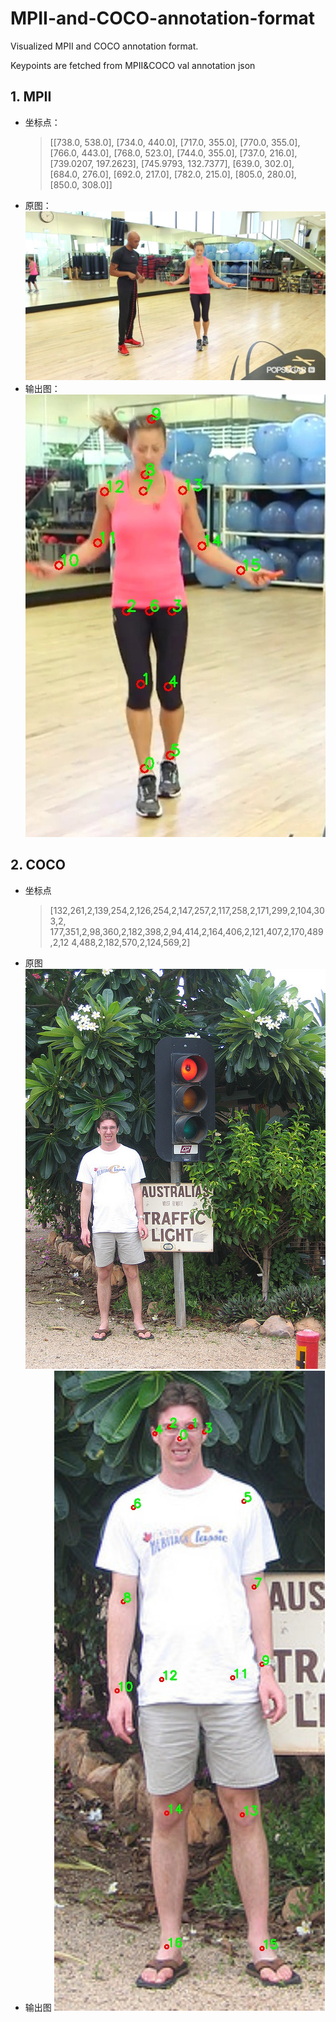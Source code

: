 # MPII-and-COCO-annotation-format
Visualized MPII and COCO annotation format.

Keypoints are fetched from MPII&COCO val annotation json

## 1. MPII
+ 坐标点：
  >[[738.0, 538.0], [734.0, 440.0], [717.0, 355.0], [770.0, 355.0],
  >     [766.0, 443.0], [768.0, 523.0], [744.0, 355.0], [737.0, 216.0], 
  >     [739.0207, 197.2623], [745.9793, 132.7377], [639.0, 302.0], 
  >     [684.0, 276.0], [692.0, 217.0], [782.0, 215.0], [805.0, 280.0], 
  >     [850.0, 308.0]]
+ 原图：
![000003072.jpg](000003072.jpg)
+ 输出图：
![vised_000003072.jpg](vised_000003072.jpg)


## 2. COCO
+ 坐标点
    > [132,261,2,139,254,2,126,254,2,147,257,2,117,258,2,171,299,2,104,303,2,
    > 177,351,2,98,360,2,182,398,2,94,414,2,164,406,2,121,407,2,170,489,2,12
    > 4,488,2,182,570,2,124,569,2]
+ 原图
![000000017905.jpg](000000017905.jpg)
+ 输出图
![vised_000000017905.jpg](vised_000000017905.jpg)
